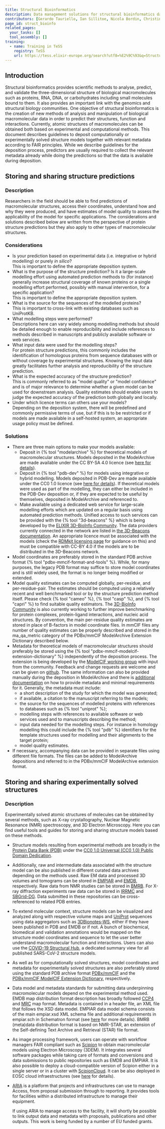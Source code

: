 ```yaml
---
title: Structural Bioinformatics
description: Data management solutions for structural bioinformatics data.
contributors: [Gerardo Tauriello, Ian Sillitoe, Nicola Bordin, Christine Orengo, Mihaly Varadi, Sameer Velankar, Jiří Černý]
page_id: struct_bioinfo
related_pages: 
  your_tasks: []
  tool_assembly: []
training:
  - name: Training in TeSS
    registry: TeSS
    url: https://tess.elixir-europe.org/search?utf8=%E2%9C%93&q=Structural+Bioinformatics#workflows
---
```


## Introduction

Structural bioinformatics provides scientific methods to analyse, predict, and validate the three-dimensional structure of biological macromolecules such as proteins, RNA, DNA, or carbohydrates including small molecules bound to them. It also provides an important link with the genomics and structural biology communities. One objective of structural bioinformatics is the creation of new methods of analysis and manipulation of biological macromolecular data in order to predict their structures, function and interactions. Currently, atomic structures of macromolecules can be obtained both based on experimental and computational methods. This document describes guidelines to deposit computationally or experimentally solved structure models together with relevant metadata according to FAIR principles. While we describe guidelines for the deposition process, predictors are usually required to collect the relevant metadata already while doing the predictions so that the data is available during deposition.

## Storing and sharing structure predictions
 
### Description

Researchers in the field should be able to find predictions of macromolecular structures, access their coordinates, understand how and why they were produced, and have estimates of model quality to assess the applicability of the model for specific applications. The considerations and solutions described below are written from the perspective of protein structure predictions but they also apply to other types of macromolecular structures.

### Considerations

* Is your prediction based on experimental data (i.e. integrative or hybrid modelling) or purely *in silico*? <br> This is important to define the appropriate deposition system.
* What is the purpose of the structure prediction? Is it a large-scale modelling effort using automated prediction methods to (for instance) generally increase structural coverage of known proteins or a single modelling effort performed, possibly with manual intervention, for a specific application?<br> This is important to define the appropriate deposition system.
* What is the source for the sequences of the modelled proteins?<br> This is important to cross-link with existing databases such as UniProtKB.
* What modelling steps were performed?<br> Descriptions here can vary widely among modelling methods but should be detailed enough to enable reproducibility and include references to methods described in manuscripts and publicly available software or web services.
* What input data were used for the modelling steps?<br> For protein structure predictions, this commonly includes the identification of homologous proteins from sequence databases with or without coverage by experimental structures. Knowing the input data greatly facilitates further analysis and reproducibility of the structure prediction.
* What is the expected accuracy of the structure prediction?<br> This is commonly referred to as "model quality" or "model confidence" and is of major relevance to determine whether a given model can be used for downstream analysis. Quality estimates should enable users to judge the expected accuracy of the prediction both globally and locally.
* Under which licence terms can others use your models?<br> Depending on the deposition system, there will be predefined and commonly permissive terms of use, but if this is to be restricted or if models are made available in a self-hosted system, an appropriate usage policy must be defined.

### Solutions

* There are three main options to make your models available:
  * Deposit in {% tool "modelarchive" %} for theoretical models of macromolecular structures. Models deposited in the ModelArchive are made available under the CC BY-SA 4.0 licence (see [here for details](https://modelarchive.org/terms-of-use)).
  * Deposit in {% tool "pdb-dev" %} for models using integrative or hybrid modelling. Models deposited in PDB-Dev are made available under the CC0 1.0 licence (see [here for details](https://www.wwpdb.org/about/usage-policies)). If theoretical models were used as part of the modelling, they can either be included in the PDB-Dev deposition or, if they are expected to be useful by themselves, deposited in ModelArchive and referenced to.
  * Make available using a dedicated web service for large-scale modelling efforts which are updated on a regular basis using automated prediction methods. Unified access to such services can be provided with the {% tool "3d-beacons" %} which is being developed by the [ELIXIR 3D-BioInfo Community](https://elixir-europe.org/communities/3d-bioinfo). The data providers currently connected in the network are listed in [the 3D-Beacons documentation](https://www.ebi.ac.uk/pdbe/pdbe-kb/3dbeacons/docs#partners). An appropriate licence must be associated with the models (check the [RDMkit licensing page](licensing) for guidance on this) and must be compatible with CC-BY 4.0 if the models are to be distributed in the 3D-Beacons network.
* Model coordinates are preferably stored in the standard PDB archive format {% tool "pdbx-mmcif-format-and-tools" %}. While, for many purposes, the legacy PDB format may suffice to store model coordinates and is still widely used, the format is no longer being modified or extended.
* Model quality estimates can be computed globally, per-residue, and per-residue-pair. The estimates should be computed using a relatively recent and well benchmarked tool or by the structure prediction method itself. Please check {% tool "cameo" %}, {% tool "casp" %}, and {% tool "capri" %} to find suitable quality estimators. The [3D-BioInfo Community](https://elixir-europe.org/communities/3d-bioinfo) is also currently working to further improve benchmarking for protein complexes, protein-ligand interactions, and nucleic acid structures. By convention, the main per-residue quality estimates are stored in place of B-factors in model coordinate files. In mmCIF files any number of quality estimates can be properly described and stored in the ma_qa_metric category of the PDBx/mmCIF ModelArchive Extension Dictionary described below.
* Metadata for theoretical models of macromolecular structures should preferably be stored using the {% tool "pdbx-mmcif-modelcif-extension-dictionary" %} independently of the deposition process. The extension is being developed by the [ModelCIF working group](https://wwpdb.org/task/modelcif) with input from the community. Feedback and change requests are welcome and can be given on [github](https://github.com/ihmwg/ModelCIF). The same information can also be provided manually during the deposition in ModelArchive and there is [additional documentation](https://modelarchive.org/help) on how to provide metadata and minimal requirements for it. Generally, the metadata must include:
  * a short description of the study for which the model was generated;
  * if available, a citation to the manuscript referring to the models;
  * the source for the sequences of modelled proteins with references to databases such as {% tool "uniprot" %};
  * modelling steps with references to available software or web services used and to manuscripts describing the method;
  * input data needed for the modelling steps. For instance in homology modelling this could include the {% tool "pdb" %} identifiers for the template structures used for modelling and their alignments to the target protein;
  * model quality estimates.
* If necessary, accompanying data can be provided in separate files using different file formats. The files can be added to ModelArchive depositions and referred to in the PDBx/mmCIF ModelArchive extension format.

## Storing and sharing experimentally solved structures
 
### Description

Experimentally solved atomic structures of molecules can be obtained by several methods, such as X-ray crystallography,  Nuclear Magnetic Resonance (NMR) spectroscopy, and 3D Electron Microscopy. Here you can find useful tools and guides for storing and sharing structure models based on these methods.
* Structure models resulting from experimental methods are broadly in the [Protein Data Bank (PDB)](https://www.wwpdb.org/) under the [CC0 1.0 Universal (CC0 1.0) Public Domain Dedication](https://creativecommons.org/publicdomain/zero/1.0/).
* Additionally, raw and intermediate data associated with the structure model can be also published in different curated data archives depending on the methods used. Raw EM data and processed 3D volumes and tomograms can be stored in [EMPIAR](https://www.ebi.ac.uk/empiar/) and [EMDB](https://www.ebi.ac.uk/emdb/), respectively. Raw data from NMR studies can be stored in [BMRB](https://bmrb.io/). For X-ray diffraction experiments raw data can be stored in [IRRMC](https://www.proteindiffraction.org/) and [SBGrid-DG](https://data.sbgrid.org/). Data submitted in these repositories can be cross-referenced to related PDB entries.
* To extend molecular context, structure models can be visualized and analyzed along with respective volume maps and [UniProt](https://www.uniprot.org/) sequences using data aggregators such as [3DBionotes-WS](https://3dbionotes.cnb.csic.es/ws), either if they have been published in PDB and EMDB or if not. A bunch of biochemical, biomedical and validation annotations would be mapped on the structure model coordinates and sequence to let the user better understand macromolecular function and interactions. Users can also use the [COVID-19 Structural Hub](https://3dbionotes.cnb.csic.es/ws/covid19), a dedicated summary view for all published SARS-CoV-2 structure models. 
* As well as for computationally solved structures, model coordinates and metadata for experimentally solved structures are also preferably stored using the standard PDB archive format [PDBx/mmCIF](https://mmcif.wwpdb.org/) and the [PDBx/mmCIF ModelCIF Extension Dictionary](https://mmcif.wwpdb.org/dictionaries/mmcif_ma.dic/Index/), respectively.
* Data model and metadata standards for submitting data underpinning macromolecular models depend on the experimental method used. EMDB map distribution format description has broadly followed [CCP4](https://www.ccp4.ac.uk/html/maplib.html) and [MRC](https://www2.mrc-lmb.cam.ac.uk/research/locally-developed-software/image-processing-software/) map format. Metadata is contained in a header file, an XML file that follows the XSD data model. EMPIAR data model schema consists of the main empiar.xsd XML schema file and additional requirements in empiar.sch in Schematron format (see [here](ftp://ftp.ebi.ac.uk/pub/databases/emtest/empiar/schema/) for more details). BMRB (meta)data distribution format is based on NMR-STAR, an extension of the Self-defining Text Archive and Retrieval (STAR) file format.
* As image processing framework, users can operate with workflow managers FAIR compliant such as [Scipion](https://scipion.i2pc.es/) to obtain macromolecular models using Electron Microscopy (3DEM). It integrates several software packages while taking care of formats and conversions and data submissions to public repositories such as EMDB and EMPIAR. It is also possible to deploy a cloud-compatible version of Scipion either in a single server or in a cluster with [ScipionCloud](https://scipion-em.github.io/docs/release-3.0.0/docs/developer/scipion-on-the-cloud.html#scipion-on-the-cloud). It can be also deployed in EOSC cloud infraestructures (see [here](https://marketplace.eosc-portal.eu/services/eosc.cnb-csic.scipioncloud?pv=search/all&q=scipioncloud) for details).
* [ARIA](https://aria.services)  is a platform that projects and infrastructures can use to manage Access, from proposal submission through to reporting. It provides tools for facilities within a distributed infrastructure to manage their equipment.

  If using ARIA to manage access to the facility, it will shortly be possible to link output data and metadata with proposals, publications and other outputs. This work is being funded by a number of EU funded grants.

